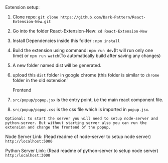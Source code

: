 Extension setup:
1. Clone repo: `git clone https://github.com/Dark-Pattern/React-Extension-New.git`
2. Go into the folder React-Extension-New: `cd React-Extension-New`
3. Install Dependencies inside this folder : `npm install`
4. Build the extension using command: `npm run dev`(It will run only one time) or `npm run watch`(To automatically build after saving any changes)
5. A new folder named dist will be generated.
6. upload this `dist` folder in google chrome (this folder is similar to `chrome` folder in the old extension`

   Frontend
1. `src/popup/popup.jsx` is the entry point, i.e the main react component file.
2. `src/popup/popup.css` is the css file which is imported in `popup.jsx`.




`Optional: to start the server you will need to setup node-server and python-server. But without starting server also you can run the extension and change the frontend of the popup.`

   Node Server Link: (Read readme of node-server to setup node server)
   `http://localhost:5000`

   Python Server Link: (Read readme of python-server to setup node server)
   `http:/localhost:3000`
